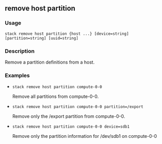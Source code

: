 ## remove host partition

### Usage

`stack remove host partition {host ...} [device=string] [partition=string] [uuid=string]`

### Description

Remove a partition definitions from a host.

### Examples

* `stack remove host partition compute-0-0`

   Remove all partitions from compute-0-0.

* `stack remove host partition compute-0-0 partition=/export`

   Remove only the /export partition from compute-0-0.

* `stack remove host partition compute-0-0 device=sdb1`

   Remove only the partition information for /dev/sdb1 on compute-0-0



